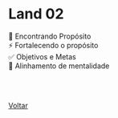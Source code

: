 <h1>Land 02</h1>
<a href="./encontrando_proposito.md" style="text-decoration:none;">🎯 Encontrando Propósito  </a> <br>
<a href="./fortalecendo_proposito.md" style="text-decoration:none;">⚡ Fortalecendo o propósito </a> <br>
<a href="./objetivos_metas.md" style="text-decoration:none;">✅ Objetivos e Metas </a> <br>
<a href="./ajustando_mentalidade.md" style="text-decoration:none;">🔑 Alinhamento de mentalidade </a>

<br><br>

<a href="../../README.md">Voltar</a>
